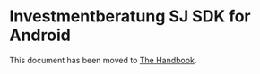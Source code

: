 # Investmentberatung SJ SDK for Android

This document has been moved to [The Handbook](https://jitsi.github.io/handbook/docs/dev-guide/dev-guide-android-sdk).
